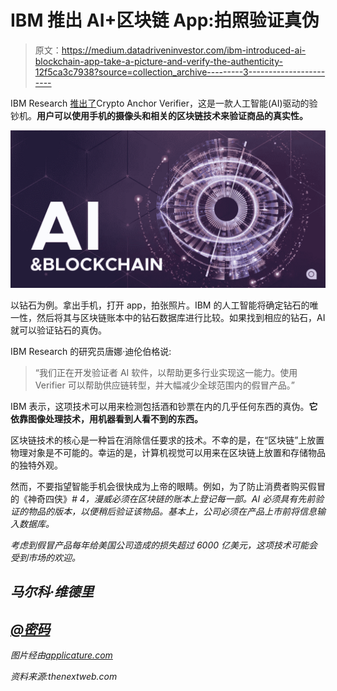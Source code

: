 # IBM 推出 AI+区块链 App:拍照验证真伪

> 原文：<https://medium.datadriveninvestor.com/ibm-introduced-ai-blockchain-app-take-a-picture-and-verify-the-authenticity-12f5ca3c7938?source=collection_archive---------3----------------------->

IBM Research [推出了](https://www.ibm.com/blogs/research/2018/05/ai-authentication-verifier/)Crypto Anchor Verifier，这是一款人工智能(AI)驱动的验钞机。**用户可以使用手机的摄像头和相关的区块链技术来验证商品的真实性。**

![](img/ba7e184c9a2acb0552275595c453591c.png)

以钻石为例。拿出手机，打开 app，拍张照片。IBM 的人工智能将确定钻石的唯一性，然后将其与区块链账本中的钻石数据库进行比较。如果找到相应的钻石，AI 就可以验证钻石的真伪。

IBM Research 的研究员唐娜·迪伦伯格说:

> “我们正在开发验证者 AI 软件，以帮助更多行业实现这一能力。使用 Verifier 可以帮助供应链转型，并大幅减少全球范围内的假冒产品。”

IBM 表示，这项技术可以用来检测包括酒和钞票在内的几乎任何东西的真伪。**它依靠图像处理技术，用机器看到人看不到的东西。**

区块链技术的核心是一种旨在消除信任要求的技术。不幸的是，在“区块链”上放置物理对象是不可能的。幸运的是，计算机视觉可以用来在区块链上放置和存储物品的独特外观。

然而，不要指望智能手机会很快成为上帝的眼睛。例如，为了防止消费者购买假冒的《神奇四侠》*# 4，漫威必须在区块链的账本上登记每一部。AI 必须具有先前验证的物品的版本，以便稍后验证该物品。基本上，公司必须在产品上市前将信息输入数据库。*

*考虑到假冒产品每年给美国公司造成的损失超过 6000 亿美元，这项技术可能会受到市场的欢迎。*

## *马尔科·维德里*

## *[@密码](https://steemit.com/@cryptomarks)*

*图片经由[applicature.com](https://applicature.com/blog/the-future-is-near-blockchain-ai-data-science-synergy)*

*资料来源:thenextweb.com*